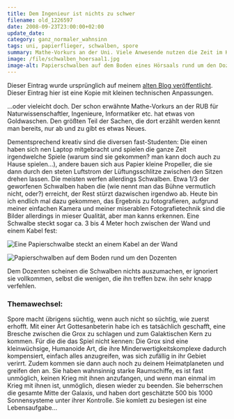 ```yaml
---
title: Dem Ingenieur ist nichts zu schwer
filename: old_1226597
date: 2008-09-23T23:00:00+02:00
update_date:
category: ganz_normaler_wahnsinn
tags: uni, papierflieger, schwalben, spore
summary: Mathe-Vorkurs an der Uni. Viele Anwesende nutzen die Zeit im Kurs eher kreativ. Haufenweise Papierflieger, aber auch ein kleines Windrad über einem Lüftungsschlitz. Den Dozenten lassen die Schwalben völlig kalt.
image: /file/schwalben_hoersaal1.jpg
image-alt: Papierschwalben auf dem Boden eines Hörsaals rund um den Dozenten
---
```

Dieser Eintrag wurde ursprünglich auf meinem [alten Blog veröffentlicht](https://stu.blogger.de/stories/1226597/). Dieser Eintrag hier ist eine Kopie mit kleinen technischen Anpassungen.

…oder vieleicht doch. Der schon erwähnte Mathe-Vorkurs an der RUB für Naturwissenschaftler, Ingenieure, Informatiker etc. hat etwas von Goldwaschen. Den größten Teil der Sachen, die dort erzählt werden kennt man bereits, nur ab und zu gibt es etwas Neues.

Dementsprechend kreativ sind die diversen fast-Studenten: Die einen haben sich nen Laptop mitgebracht und spielen die ganze Zeit irgendwelche Spiele (warum sind sie gekommen? man kann doch auch zu Hause spielen…), andere bauen sich aus Papier kleine Propeller, die sie dann durch den steten Luftstrom der Lüftungsschlitze zwischen den Sitzen drehen lassen. Die meisten werfen allerdings Schwalben. Etwa 1/3 der geworfenen Schwalben haben die (wie nennt man das Bühne vermutlich nicht, oder?) erreicht, der Rest stürzt dazwischen irgendwo ab. Heute bin ich endlich mal dazu gekommen, das Ergebnis zu fotografieren, aufgrund meiner einfachen Kamera und meiner miserablen Fotografietechnik sind die Bilder allerdings in mieser Qualität, aber man kanns erkennen. Eine Schwalbe steckt sogar ca. 3 bis 4 Meter hoch zwischen der Wand und einem Kabel fest:

![Eine Papierschwalbe steckt an einem Kabel an der Wand](/file/schwalben_hoersaal2.jpg)

![Papierschwalben auf dem Boden rund um den Dozenten](/file/schwalben_hoersaal1.jpg)

Dem Dozenten scheinen die Schwalben nichts auszumachen, er ignoriert sie vollkommen, selbst die wenigen, die ihn treffen bzw. ihn sehr knapp verfehlen.

### Themawechsel:
Spore macht übrigens süchtig, wenn auch nicht so süchtig, wie zuerst erhofft. Mit einer Art Gottesanbeterin habe ich es tatsächlich geschafft, eine Bresche zwischen die Grox zu schlagen und zum Galaktischen Kern zu kommen. Für die die das Spiel nicht kennen: Die Grox sind eine kleinwüchsige, Humanoide Art, die ihre Minderwertigkeitskomplexe dadurch kompensiert, einfach alles anzugreifen, was sich zufällig in ihr Gebiet verirrt. Zudem kommen sie dann auch noch zu deinem Heimatplaneten und greifen den an. Sie haben wahnsinnig starke Raumschiffe, es ist fast unmöglich, keinen Krieg mit ihnen anzufangen, und wenn man einmal im Krieg mit ihnen ist, unmöglich, diesen wieder zu beenden. Sie beherrschen die gesamte Mitte der Galaxis, und haben dort geschätzte 500 bis 1000 Sonnensysteme unter ihrer Kontrolle. Sie komlett zu besiegen ist eine Lebensaufgabe…
